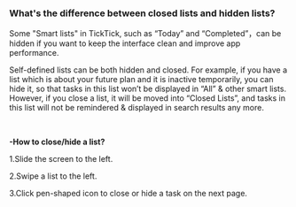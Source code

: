 ### What's the difference between closed lists and hidden lists?

Some "Smart lists" in TickTick, such as “Today” and “Completed”，can be hidden if you want to keep the interface clean and improve app performance.

Self-defined lists can be both hidden and closed. For example, if you have a list which is about your future plan and it is inactive temporarily, you can hide it, so that tasks in this list won’t be displayed in “All” & other smart lists. However, if you close a list, it will be moved into “Closed Lists”, and tasks in this list will not be remindered & displayed in search results any more.

<br />

**-How to close/hide a list?**

1.Slide the screen to the left.

2.Swipe a list to the left.

3.Click pen-shaped icon to close or hide a task on the next page.
